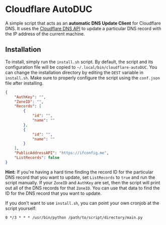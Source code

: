 # Cloudflare AutoDUC

A simple script that acts as an **automatic DNS Update Client** for Cloudflare DNS. It uses the [Cloudflare DNS API](https://developers.cloudflare.com/api/operations/dns-records-for-a-zone-update-dns-record) to update a particular DNS record with the IP address of the current machine.

## Installation

To install, simply run the `install.sh` script. By default, the script and its configuration file will be copied to `~/.local/bin/cloudflare-autoDUC`. You can change the installation directory by editing the `DEST` variable in `install.sh`. Make sure to properly configure the script using the `conf.json` file after installing.

```json
{
    "AuthKey": "",
    "ZoneID": "",
    "Records": [
        {
            "id": "",
            "name": ""
        },
        {
            "id": "",
            "name": ""
        }
    ],
    "PublicAddressAPI": "https://ifconfig.me",
    "ListRecords": false
}
```

**Hint:** If you're having a hard time finding the record ID for the particular DNS record that you want to update, set `ListRecords` to `true` and run the script manually. If your `ZoneID` and `AuthKey` are set, then the script will print out all of the DNS records for that `ZoneID`. You can use that data to find the ID for the DNS record that you want to update.

If you don't want to use `install.sh`, you can point your own cronjob at the script yourself:

```shell
0 */3 * * * /usr/bin/python /path/to/script/directory/main.py
```
